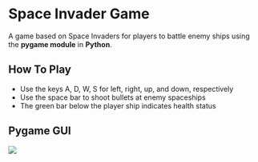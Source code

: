# Space Invader Game
A game based on Space Invaders for players to battle enemy ships using the **pygame module** in **Python**.

## How To Play
* Use the keys A, D, W, S for left, right, up, and down, respectively
* Use the space bar to shoot bullets at enemy spaceships
* The green bar below the player ship indicates health status

## Pygame GUI
![](begin.png)
